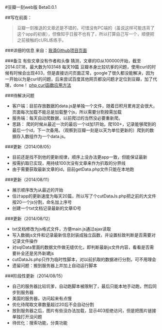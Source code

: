 #豆瓣一刻web版 Beta0.0.1

##写在前面：
>豆瓣一刻推送的文章还是不错的，可惜没有PC端的（虽说这样可能违背了这个app的初衷），但像知乎日报不也有了，所以打算自己写一个，顺便把之前接触的cURL练练手。


###详细的信息
来自：[我滴Github项目页面](https://github.com/MapleShaw/dbMoment)

###备注
有些文章没有作者和头像
猜测，文章的ID从100000开始，截至2014.07.18，最大数为103148
每天19篇
豆瓣本身比较坑爹的问题，使用curl的时候有时候会出现403，但是直接访问页面正常，google了很久都没能解决，因为一开始以为是curl的问题，后来尝试百度其他网页都没问题才定位到豆瓣，加了代理，done！
[php curl函数应用方法](http://blog.csdn.net/eroswang/article/details/3426375)

###待解决问题
  *   客户端：目前存放数据的data.js是单独一个文件，随着日积月累肯定会很大，页面每次加载不能总是加载整个js，所以需要分割按需加载
  *   服务端：每天自动爬数据，以前爬过的当然没必要重新爬。
  *   思路：
      爬的时候从最近一次的最后一个id加1开始，爬100+，记录能够爬到的最后一个id，下一次备用。（观察到豆瓣一刻是以天为单位更新的）爬到的数据存入数组作为一个data.js。

###更新（2014/08/05）
   * 目前还是找不到他的更新规律，顺序上没办法更app一致，但能保证最新
   * 按需扒取已实现，用持续100次没有文章来作为扒取的分界线
   * 由于需要获取最新文章的id，目前getData.php文件只能在本地跑

###更新（2014/08/11）
   * 展示顺序改为从最近的开始
   * 估计app的更新速度为每天20篇，所以写了个cutDataJs.php把之前的大文件按20一个js分割，命名加上序号
   * 创建一个txt文档记录最新的文章ID号

###更新（2014/08/12）
   * txt文档修改为js格式文件，方便main.js通过ajax读取
   * 写入数据js文件和记录最新信息封装成独立函数，并设置标致判断是否需要对记录文件操作
   * 对sqlData里面的数据文件做无缝优化，即判断最新js文件内容，看看是否需要补全还是另外新建js
   * cutDataJs.php只作为临时性脚本，对以前扒取的数据进行分割，可不用理会
   * 遗留问题：搬到服务器上并加上自动运行脚本

###阶段性更新（2014/08/15）
  * 自己的服务器比较坑爹，自动跑脚本被限制了，最后只能本地手动跑，然后同步到服务器
  * 美国的服务器，访问起来有点慢
  * 优化待爬取文章数量超过20后不会自动分割
  * 放到服务器之后，图片有些没办法加载，显示403拒绝访问，但是把图片链接单独打开没问题
  * 待优化：搜索功能，分类功能